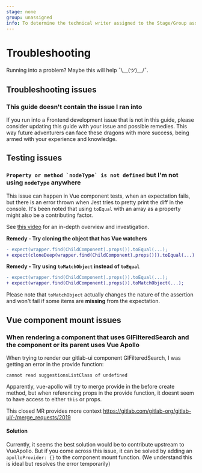 ```yaml
---
stage: none
group: unassigned
info: To determine the technical writer assigned to the Stage/Group associated with this page, see https://about.gitlab.com/handbook/engineering/ux/technical-writing/#assignments
---
```


# Troubleshooting

Running into a problem? Maybe this will help ¯\＿(ツ)＿/¯.

## Troubleshooting issues

### This guide doesn't contain the issue I ran into

If you run into a Frontend development issue that is not in this guide, please consider updating this guide with your issue and possible remedies. This way future adventurers can face these dragons with more success, being armed with your experience and knowledge.

## Testing issues

### ``Property or method `nodeType` is not defined`` but I'm not using `nodeType` anywhere

This issue can happen in Vue component tests, when an expectation fails, but there is an error thrown when
Jest tries to pretty print the diff in the console. It's been noted that using `toEqual` with an array as a
property might also be a contributing factor.

See [this video](https://youtu.be/-BkEhghP-kM) for an in-depth overview and investigation.

**Remedy - Try cloning the object that has Vue watchers**

```patch
- expect(wrapper.find(ChildComponent).props()).toEqual(...);
+ expect(cloneDeep(wrapper.find(ChildComponent).props())).toEqual(...)
```

**Remedy - Try using `toMatchObject` instead of `toEqual`**

```patch
- expect(wrapper.find(ChildComponent).props()).toEqual(...);
+ expect(wrapper.find(ChildComponent).props()).toMatchObject(...);
```

Please note that `toMatchObject` actually changes the nature of the assertion and won't fail if some items are **missing** from the expectation.

## Vue component mount issues

### When rendering a component that uses GlFilteredSearch and the component or its parent uses Vue Apollo

When trying to render our gitlab-ui component GlFilteredSearch, I was getting an error in the provide function:

`cannot read suggestionsListClass of undefined`

Apparently, vue-apollo will try to merge provide in the before create method, but when referencing props in the provide function, it doesnt seem to have access to either `this` or props.

This closed MR provides more context https://gitlab.com/gitlab-org/gitlab-ui/-/merge_requests/2019

#### Solution

Currently, it seems the best solution would be to contribute upstream to VueApollo. But if you come across this issue, it can be solved by adding an `apolloProvider: {}` to the component mount function. (We understand this is ideal but resolves the error temporarily)



